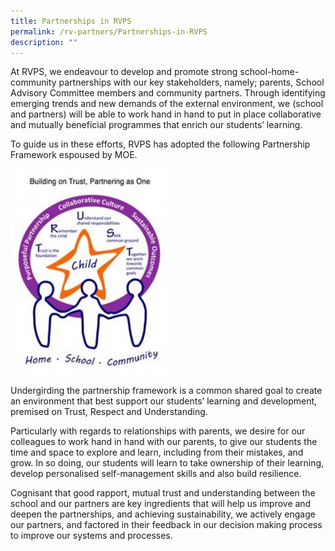 ```yaml
---
title: Partnerships in RVPS
permalink: /rv-partners/Partnerships-in-RVPS
description: ""
---
```

At RVPS, we endeavour to develop and promote strong school-home-community partnerships with our key stakeholders, namely; parents, School Advisory Committee members and community partners. Through identifying emerging trends and new demands of the external environment, we (school and partners) will be able to work hand in hand to put in place collaborative and mutually beneficial programmes that enrich our students’ learning.

To guide us in these efforts, RVPS has adopted the following Partnership Framework espoused by MOE.

<img style="width:50%;height:50%" src="/images/RV%20Partners/Picture1.jpg">

Undergirding the partnership framework is a common shared goal to create an environment that best support our students’ learning and development, premised on Trust, Respect and Understanding.

Particularly with regards to relationships with parents, we desire for our colleagues to work hand in hand with our parents, to give our students the time and space to explore and learn, including from their mistakes, and grow. In so doing, our students will learn to take ownership of their learning, develop personalised self-management skills and also build resilience.

Cognisant that good rapport, mutual trust and understanding between the school and our partners are key ingredients that will help us improve and deepen the partnerships, and achieving sustainability, we actively engage our partners, and factored in their feedback in our decision making process to improve our systems and processes.